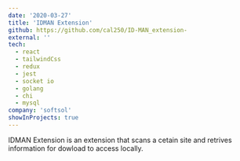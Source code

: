```yaml
---
date: '2020-03-27'
title: 'IDMAN Extension'
github: https://github.com/cal250/ID-MAN_extension-
external: ''
tech:
  - react
  - tailwindCss
  - redux
  - jest
  - socket io
  - golang
  - chi
  - mysql
company: 'softsol'
showInProjects: true
---
```


IDMAN Extension is an extension that scans a cetain site and retrives information for dowload to access locally.
